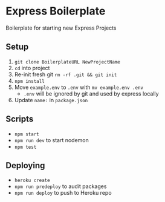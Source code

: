 # Express Boilerplate

Boilerplate for starting new Express Projects

## Setup

1. `git clone BoilerplateURL NewProjectName`
2. `cd` into project
3. Re-init fresh git `rm -rf .git && git init`
4. `npm install`
5. Move `example.env` to `.env` with `mv example.env .env`
    - `.env` will be ignored by git and used by express locally
6. Update `name:` in `package.json`

## Scripts
- `npm start`
- `npm run dev` to start nodemon
- `npm test`

## Deploying
- `heroku create`
- `npm run predeploy` to audit packages
- `npm run deploy` to push to Heroku repo
